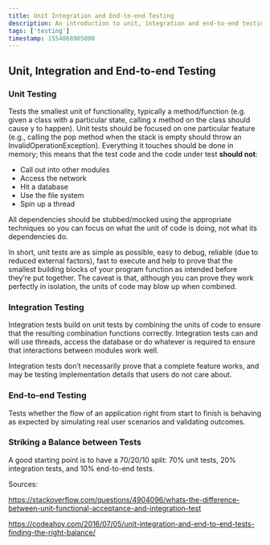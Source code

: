 ```yaml
---
title: Unit Integration and End-to-end Testing
description: An introduction to unit, integration and end-to-end testing concepts
tags: ['testing']
timestamp: 1554868905000
---
```


## Unit, Integration and End-to-end Testing

### Unit Testing

Tests the smallest unit of functionality, typically a method/function (e.g. given a class with a particular state, calling x method on the class should cause y to happen). Unit tests should be focused on one particular feature (e.g., calling the pop method when the stack is empty should throw an InvalidOperationException). Everything it touches should be done in memory; this means that the test code and the code under test **should not**:

- Call out into other modules
- Access the network
- Hit a database
- Use the file system
- Spin up a thread

All dependencies should be stubbed/mocked using the appropriate techniques so you can focus on what the unit of code is doing, not what its dependencies do.

In short, unit tests are as simple as possible, easy to debug, reliable (due to reduced external factors), fast to execute and help to prove that the smallest building blocks of your program function as intended before they’re put together. The caveat is that, although you can prove they work perfectly in isolation, the units of code may blow up when combined.

### Integration Testing

Integration tests build on unit tests by combining the units of code to ensure that the resulting combination functions correctly. Integration tests can and will use threads, access the database or do whatever is required to ensure that interactions between modules work well.

Integration tests don’t necessarily prove that a complete feature works, and may be testing implementation details that users do not care about.

### End-to-end Testing

Tests whether the flow of an application right from start to finish is behaving as expected by simulating real user scenarios and validating outcomes.

### Striking a Balance between Tests

A good starting point is to have a 70/20/10 split: 70% unit tests, 20% integration tests, and 10% end-to-end tests.

Sources:

<https://stackoverflow.com/questions/4904096/whats-the-difference-between-unit-functional-acceptance-and-integration-test>

<https://codeahoy.com/2016/07/05/unit-integration-and-end-to-end-tests-finding-the-right-balance/>
